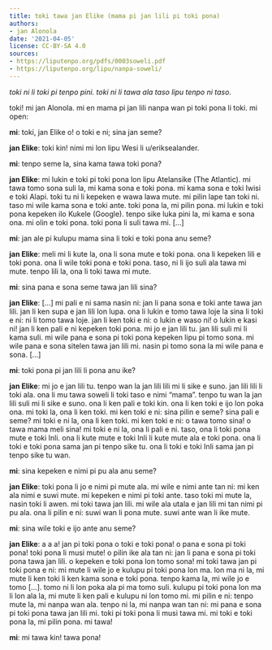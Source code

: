 ```yaml
---
title: toki tawa jan Elike (mama pi jan lili pi toki pona)
authors:
- jan Alonola
date: '2021-04-05'
license: CC-BY-SA 4.0
sources:
- https://liputenpo.org/pdfs/0003soweli.pdf
- https://liputenpo.org/lipu/nanpa-soweli/
---
```


*toki ni li toki pi tenpo pini. toki ni li tawa ala taso lipu tenpo ni taso.*

toki! mi jan Alonola. mi en mama pi jan lili nanpa wan pi toki pona li toki. mi open:

**mi**: toki, jan Elike o! o toki e ni; sina jan seme?

**jan Elike**: toki kin! nimi mi lon lipu Wesi li u/eriksealander.

**mi**: tenpo seme la, sina kama tawa toki pona?

**jan Elike**: mi lukin e toki pi toki pona lon lipu Atelansike (The Atlantic). mi tawa tomo sona suli la, mi kama sona e toki pona. mi kama sona e toki Iwisi e toki Alapi. toki tu ni li kepeken e wawa lawa mute. mi pilin lape tan toki ni. taso mi wile kama sona e toki ante. toki pona la, mi pilin pona. mi lukin e toki pona kepeken ilo Kukele (Google). tenpo sike luka pini la, mi kama e sona ona. mi olin e toki pona. toki pona li suli tawa mi. [...]

**mi**: jan ale pi kulupu mama sina li toki e toki pona anu seme?

**jan Elike**: meli mi li kute la, ona li sona mute e toki pona. ona li kepeken lili e toki pona. ona li wile toki pona e toki pona. taso, ni li ijo suli ala tawa mi mute. tenpo lili la, ona li toki tawa mi mute.

**mi**: sina pana e sona seme tawa jan lili sina?

**jan Elike**: [...] mi pali e ni sama nasin ni: jan li pana sona e toki ante tawa jan lili. jan li ken supa e jan lili lon lupa. ona li lukin e tomo tawa loje la sina li toki e ni: ni li tomo tawa loje. jan li ken toki e ni: o lukin e waso ni! o lukin e kasi ni! jan li ken pali e ni kepeken toki pona. mi jo e jan lili tu. jan lili suli mi li kama suli. mi wile pana e sona pi toki pona kepeken lipu pi tomo sona. mi wile pana e sona sitelen tawa jan lili mi. nasin pi tomo sona la mi wile pana e sona. [...]

**mi**: toki pona pi jan lili li pona anu ike?

**jan Elike**: mi jo e jan lili tu. tenpo wan la jan lili lili mi li sike e suno. jan lili lili li toki ala. ona li mu tawa soweli li toki taso e nimi “mama”. tenpo tu wan la jan lili suli mi li sike e suno. ona li ken pali e toki kin. ona li ken toki e ijo lon poka ona. mi toki la, ona li ken toki. mi ken toki e ni: sina pilin e seme? sina pali e seme? mi toki e ni la, ona li ken toki. mi ken toki e ni: o tawa tomo sina! o tawa mama meli sina! mi toki e ni la, ona li pali e ni. taso, ona li toki pona mute e toki Inli. ona li kute mute e toki Inli li kute mute ala e toki pona. ona li toki e toki pona sama jan pi tenpo sike tu. ona li toki e toki Inli sama jan pi tenpo sike tu wan.

**mi**: sina kepeken e nimi pi pu ala anu seme?

**jan Elike**: toki pona li jo e nimi pi mute ala. mi wile e nimi ante tan ni: mi ken ala nimi e suwi mute. mi kepeken e nimi pi toki ante. taso toki mi mute la, nasin toki li awen. mi toki tawa jan lili. mi wile ala utala e jan lili mi tan nimi pi pu ala. ona li pilin e ni: suwi wan li pona mute. suwi ante wan li ike mute.

**mi**: sina wile toki e ijo ante anu seme?

**jan Elike**: a a a! jan pi toki pona o toki e toki pona! o pana e sona pi toki pona! toki pona li musi mute! o pilin ike ala tan ni: jan li pana e sona pi toki pona tawa jan lili. o kepeken e toki pona lon tomo sona! mi toki tawa jan pi toki pona e ni: mi mute li wile jo e kulupu pi toki pona lon ma. lon ma ni la, mi mute li ken toki li ken kama sona e toki pona. tenpo kama la, mi wile jo e tomo [...]. tomo ni li lon poka ala pi ma tomo suli. kulupu pi toki pona lon ma li lon ala la, mi mute li ken pali e kulupu ni lon tomo mi. mi pilin e ni: tenpo mute la, mi nanpa wan ala. tenpo ni la, mi nanpa wan tan ni: mi pana e sona pi toki pona tawa jan lili mi. toki pi toki pona li musi tawa mi. mi toki e toki pona la, mi pilin pona. mi tawa!

**mi**: mi tawa kin! tawa pona!